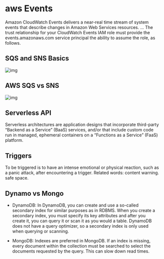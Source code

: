 # aws Events

Amazon CloudWatch Events delivers a near-real time stream of system events that describe changes in Amazon Web Services resources. ... The trust relationship for your CloudWatch Events IAM role must provide the events.amazonaws.com service principal the ability to assume the role, as follows.

## SQS and SNS Basics

![img](https://camo.githubusercontent.com/f4a574f56962b61983678d0cf73bd6d43911f17fbfb7f39e1dab1623108454e9/687474703a2f2f646f63732e6177732e616d617a6f6e2e636f6d2f736e732f6c61746573742f64672f696d616765732f736e732d66616e6f75742e706e67) 



## AWS SQS vs SNS

![img](https://res.cloudinary.com/practicaldev/image/fetch/s--0qV6AkDT--/c_imagga_scale,f_auto,fl_progressive,h_900,q_auto,w_1600/https://dw71fyauz7yz9.cloudfront.net/video-upload__c8bc44f83cd41222de8ae55b55c63ef2/thumbs-video-upload__c8bc44f83cd41222de8ae55b55c63ef2-00001.png) 

## Serverless API


Serverless architectures are application designs that incorporate third-party “Backend as a Service” (BaaS) services, and/or that include custom code run in managed, ephemeral containers on a “Functions as a Service” (FaaS) platform.

## Triggers
To be triggered is to have an intense emotional or physical reaction, such as a panic attack, after encountering a trigger. Related words: content warning. safe space.

## Dynamo vs Mongo

- DynamoDB: In DynamoDB, you can create and use a so-called secondary index for similar purposes as in RDBMS. When you create a secondary index, you must specify its key attributes and after you create it, you can query it or scan it as you would a table. DynamoDB does not have a query optimizer, so a secondary index is only used when querying or scanning.

- MongoDB: Indexes are preferred in MongoDB. If an index is missing, every document within the collection must be searched to select the documents requested by the query. This can slow down read times.




